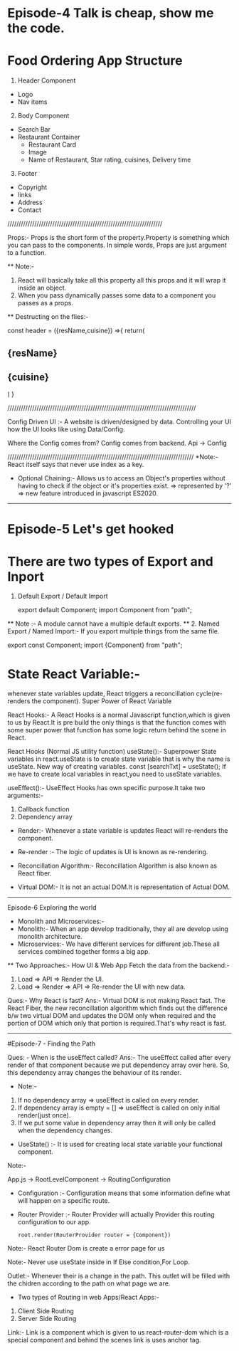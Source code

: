 # Episode-4 Talk is cheap, show me the code.
# Food Ordering App Structure

1. Header Component
  - Logo
  - Nav items
2. Body Component
  - Search Bar
  - Restaurant Container
    - Restaurant Card
     - Image
     - Name of Restaurant, Star rating, cuisines, Delivery time
3. Footer
  - Copyright
  - links
  - Address
  - Contact

/////////////////////////////////////////////////////////////////////

Props:- Props is the short form of the property.Property is something which you can pass to the components. 
In simple words, Props are just argument to a function.

** Note:-
1. React will basically take all this property all this props and it will wrap it inside an object.
2. When you pass dynamically passes some data to a component you passes as a props.

**
Destructing on the flies:-

const header = ({resName,cuisine}) =>{
    return(
    <h2>{resName}</h2>
    <h2>{cuisine}</h2>
    )
}

////////////////////////////////////////////////////////////////////////////////////

Config Driven UI :- A website is driven/designed by data. Controlling your UI how the UI looks like using Data/Config.

Where the Config comes from?
Config comes from backend.
Api -> Config

///////////////////////////////////////////////////////////////////////////////////
*Note:- React itself says that never use index as a key.
* Optional Chaining:- Allows us to access an Object's properties without having to check if the object or it's properties exist.
=> represented by '?'
=> new feature introduced in javascript ES2020.

***************************************************************************************************************************************************************************************************************************************************************************************************************************

# Episode-5 Let's get hooked

# There are two types of Export and Inport
1. Default Export / Default Import 

   export default Component;
   import Component from "path";

** Note :- A module cannot have a multiple default exports. **
2. Named Export  / Named Import:- If you export multiple things from the same file. 

   export const Component;
   import {Component} from "path";

# State React Variable:-
whenever state variables update, React triggers a reconcillation cycle(re-renders the component).
Super Power of React Variable

React Hooks:- A React Hooks is a normal Javascript function,which is given to us by React.It is pre build the only things is that the function comes with some super power that function has some logic return behind the scene in React.

React Hooks (Normal JS utility function)
useState():- Superpower State variables in react.useState is to create state variable that is why the name is useState.
New way of creating variables. 
   const [searchTxt] = useState();
If we have to create local variables in react,you need to useState variables.

useEffect():- UseEffect Hooks has own specific purpose.It take two arguments:-
1. Callback function 
2. Dependency array

* Render:- Whenever a state variable is updates React will re-renders the component. 
* Re-render :- The logic of updates is UI is known as re-rendering.

* Reconcillation Algorithm:- Reconcillation Algorithm is also known as React fiber.

* Virtual DOM:- It is not an actual DOM.It is representation of Actual DOM.


***************************************************************************************************************************************************************************************************************************************************************************************************************************

Episode-6 Exploring the world

* Monolith and Microservices:-
* Monolith:- When an app develop traditionally, they all are develop using monolith architecture.
* Microservices:- We have different services for different job.These all services combined together forms a big app.

** Two Approaches:- How UI & Web App Fetch the data from the backend:-

1. Load => API => Render the UI.
2. Load => Render => API => Re-render the UI with new data.

Ques:- Why React is fast?
Ans:- Virtual DOM is not making React fast. The React Fiber, the new reconcillation algorithm which finds out the difference b/w two virtual DOM and updates the DOM only when required and the portion of DOM which only that portion is required.That's why react is fast.

***************************************************************************************************************************************************************************************************************************************************************************************************************************

#Episode-7 - Finding the Path

Ques: - When is the useEffect called?
Ans:- The useEffect called after every render of that component because we put dependency array over here. So, this dependency array changes the behaviour of its render.

* Note:-
1. If no dependency array => useEffect is called on every render.
2. If dependency array is empty = [] => useEffect is called on only initial render(just once).
3. If we put some value in dependency array then it will only be called when the dependency changes.

* UseState() :- It is used for creating local state variable your functional component.

Note:-

App.js -> RootLevelComponent -> RoutingConfiguration

* Configuration :- Configuration means that some information define what will happen on a specific route.
* Router Provider :- Router Provider will actually Provider this routing configuration to our app.

      root.render(RouterProvider router = {Component})

Note:- React Router Dom is create a error page for us

Note:- Never use useState inside in If Else condition,For Loop.

Outlet:- Whenever their is a change in the path. This outlet will be filled with the chidren according to the path on what page we are.

* Two types of Routing in web Apps/React Apps:-
1. Client Side Routing
2. Server Side Routing

Link:- Link is a component which is given to us react-router-dom which is a special component and behind the scenes link is uses anchor tag.





